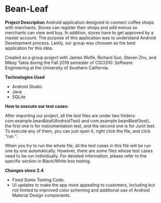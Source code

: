 # Bean-Leaf

**Project Description**
Android application designed to connect coffee shops with merchants. Stores can register their shops and add menus so merchants can view and buy. In addition, stores have to get approved by a master account. The purpose of this application was to understand Android Development process. Lastly, our group was choosen as the best application for this idea.

Created as a group project with James Wolfe, Richard Sun, Steven Zhu, and Mikey Takla during the Fall 2019 semester of CSCI310: Software Engineering at the University of Southern California.

**Technologies Used**
- Android Studio
- Java
- SQLite

**How to execute our test cases:**

After importing our project, all the test files are under two folders: com.example.bean&leaf(AndroidTest) and com.example.bean&leaf(test), the first one is for instrumentation test, and the second one is for Junit test. To execute any of them, you can just open it, right click the file, and click “run <test name>”.

When you try to run the whole file, all the test cases in this file will be run one by one automatically. However, there are some files whose test cases need to be run individually. For detailed information, please refer to the specific section in Black/White box testing.

**Changes since 2.4**
- Fixed Some Testing Code.
- UI updates to make the app more appealing to customers, including but not limited to improved color scheming and additional use of Android Material Design components.
